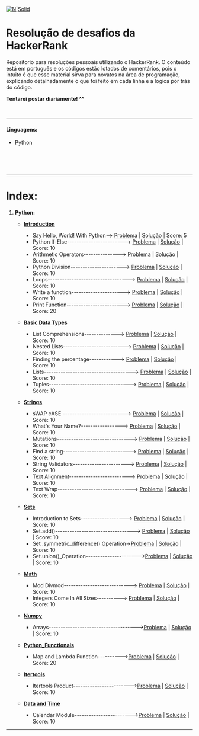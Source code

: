 
[![N|Solid](https://i.imgur.com/H8tW2qC.png)](https://www.hackerrank.com/)

# Resolução de desafios da HackerRank

Repositorio para resoluções pessoais utilizando o HackerRank. O conteúdo está em português e os códigos estão lotados de comentários, pois o intuito é que esse material sirva para novatos na área de programação, explicando detalhadamente o que foi feito em cada linha e a logica por trás do código.

**Tentarei postar diariamente! ^^**

<br />

---

#### Linguagens:
   - Python
<br />
<br />
<br />

---

# Index:

1. **Python:**
   - **[Introduction](https://github.com/drbuche/HackerRank/tree/master/Python/01_Introduction)**
        - Say Hello, World! With Python--> [Problema](https://www.hackerrank.com/challenges/py-hello-world/problem) | [Solução](https://github.com/drbuche/HackerRank/blob/master/Python/01_Introduction/000_Say_Hello.py) | Score: 5
        - Python If-Else------------------------> [Problema](https://www.hackerrank.com/challenges/py-if-else/problem) | [Solução](https://github.com/drbuche/HackerRank/blob/master/Python/01_Introduction/001_Python_If_Else.py) | Score: 10
        - Arithmetic Operators---------------> [Problema](https://www.hackerrank.com/challenges/python-arithmetic-operators/problem) | [Solução](https://github.com/drbuche/HackerRank/blob/master/Python/01_Introduction/002_Arithmetic_Operators.py) | Score: 10
        - Python Division----------------------> [Problema](https://www.hackerrank.com/challenges/python-division/problem) | [Solução](https://github.com/drbuche/HackerRank/blob/master/Python/01_Introduction/003_Python_Division.py) | Score: 10
        - Loops----------------------------------> [Problema](https://www.hackerrank.com/challenges/python-loops/problem) | [Solução](https://github.com/drbuche/HackerRank/blob/master/Python/01_Introduction/004_Loops.py) | Score: 10
        - Write a function----------------------> [Problema](https://www.hackerrank.com/challenges/write-a-function/problem) | [Solução](https://github.com/drbuche/HackerRank/blob/master/Python/01_Introduction/005_Write_a_function.py) | Score: 10
        - Print Function------------------------> [Problema](https://www.hackerrank.com/challenges/python-print/problem) | [Solução](https://github.com/drbuche/HackerRank/blob/master/Python/01_Introduction/006_Print_Function.py) | Score: 20
    
    - **[Basic Data Types](https://github.com/drbuche/HackerRank/tree/master/Python/02_Basic_Data_Types)**
        - List Comprehensions--------------> [Problema](https://www.hackerrank.com/challenges/list-comprehensions/problem) | [Solução](https://github.com/drbuche/HackerRank/blob/master/Python/02_Basic_Data_Types/001_List_Comprehensions.py) | Score: 10
        - Nested Lists--------------------------> [Problema](https://www.hackerrank.com/challenges/nested-list/problem) | [Solução](https://github.com/drbuche/HackerRank/blob/master/Python/02_Basic_Data_Types/002_Nested_Lists.py) | Score: 10
        - Finding the percentage------------> [Problema](https://www.hackerrank.com/challenges/finding-the-percentage/problem) | [Solução](https://github.com/drbuche/HackerRank/blob/master/Python/02_Basic_Data_Types/003_Finding_the_percentage.py) | Score: 10
        - Lists-------------------------------------> [Problema](https://www.hackerrank.com/challenges/python-lists/problem) | [Solução](https://github.com/drbuche/HackerRank/blob/master/Python/02_Basic_Data_Types/004_Lists.py) | Score: 10
        - Tuples----------------------------------> [Problema](https://www.hackerrank.com/challenges/python-tuples/problem) | [Solução](https://github.com/drbuche/HackerRank/blob/master/Python/02_Basic_Data_Types/005_Tuples.py) | Score: 10
 
    - **[Strings](https://github.com/drbuche/HackerRank/blob/master/Python/03_Strings)**
        - sWAP cASE --------------------------> [Problema](https://www.hackerrank.com/challenges/swap-case/problem) | [Solução](https://github.com/drbuche/HackerRank/blob/master/Python/03_Strings/001_sWAP_cASE.py) | Score: 10
        - What's Your Name?-----------------> [Problema](https://www.hackerrank.com/challenges/whats-your-name/problem) | [Solução](https://github.com/drbuche/HackerRank/blob/master/Python/03_Strings/002_Whats_Your_Name%3F.py) | Score: 10
        - Mutations-------------------------------> [Problema](https://www.hackerrank.com/challenges/python-mutations/problem) | [Solução](https://github.com/drbuche/HackerRank/blob/master/Python/03_Strings/003_Mutations.py) | Score: 10
        - Find a string----------------------------> [Problema](https://www.hackerrank.com/challenges/find-a-string/problem) | [Solução](https://github.com/drbuche/HackerRank/blob/master/Python/03_Strings/004_Find_a_string.py) | Score: 10
        - String Validators-----------------------> [Problema](https://www.hackerrank.com/challenges/string-validators/problem) | [Solução](https://github.com/drbuche/HackerRank/blob/master/Python/03_Strings/005_String_Validators.py) | Score: 10
        - Text Alignment-------------------------> [Problema](https://www.hackerrank.com/challenges/text-alignment/problem) | [Solução](https://github.com/drbuche/HackerRank/blob/master/Python/03_Strings/006_Text_Alignment.py) | Score: 10
        - Text Wrap-------------------------------> [Problema](https://www.hackerrank.com/challenges/text-wrap/problem) | [Solução](https://github.com/drbuche/HackerRank/blob/master/Python/03_Strings/007_Text_Wrap.py) | Score: 10
    
    - **[Sets](https://github.com/drbuche/HackerRank/blob/master/Python/04_Sets)**  
        - Introduction to Sets-------------------> [Problema](https://www.hackerrank.com/challenges/py-introduction-to-sets/problem) | [Solução](https://github.com/drbuche/HackerRank/blob/master/Python/04_Sets/001_Introduction_to_Sets.py) | Score: 10
        - Set.add()---------------------------------> [Problema](https://www.hackerrank.com/challenges/py-set-add/problem) | [Solução](https://github.com/drbuche/HackerRank/blob/master/Python/04_Sets/003_Set.add().py) | Score: 10
        - Set .symmetric_difference() Operation->[Problema](https://www.hackerrank.com/challenges/py-set-symmetric-difference-operation/problem) | [Solução](https://github.com/drbuche/HackerRank/blob/master/Python/04_Sets/004_Set_symmetric_difference_Operation.py) | Score: 10    
        - Set.union()_Operation---------------------->[Problema](https://www.hackerrank.com/challenges/py-set-union/problem) | [Solução](https://github.com/drbuche/HackerRank/blob/master/Python/04_Sets/005_Set.union()_Operation.py) | Score: 10
    - **[Math](https://github.com/drbuche/HackerRank/blob/master/Python/05_Math)**  
        - Mod Divmod----------------------------> [Problema](https://www.hackerrank.com/challenges/python-mod-divmod/problem) | [Solução](https://github.com/drbuche/HackerRank/blob/master/Python/05_Math/001_Mod_Divmod.py) | Score: 10
        - Integers Come In All Sizes----------> [Problema](https://www.hackerrank.com/challenges/python-integers-come-in-all-sizes/problem) | [Solução](https://github.com/drbuche/HackerRank/blob/master/Python/05_Math/002_Integers_Come_In_All_Sizes.py) | Score: 10
    
    - **[Numpy](https://github.com/drbuche/HackerRank/blob/master/Python/06_Numpy)** 
        - Arrays------------------------------------->[Problema](https://www.hackerrank.com/challenges/np-arrays/problem) | [Solução](https://github.com/drbuche/HackerRank/blob/master/Python/06_Numpy/001_Arrays.py) | Score: 10
    
    - **[Python_Functionals](https://github.com/drbuche/HackerRank/blob/master/Python/07_Python_Functionals)** 
        - Map and Lambda Function---------->[Problema](https://www.hackerrank.com/challenges/map-and-lambda-expression/problem) | [Solução](https://github.com/drbuche/HackerRank/blob/master/Python/07_Python_Functionals/001_Map_and_Lambda_Function.py) | Score: 20
    
    - **[Itertools](https://github.com/drbuche/HackerRank/blob/master/Python/08_Itertools)**
        - Itertools Product------------------------>[Problema](https://www.hackerrank.com/challenges/itertools-product/problem) | [Solução](https://github.com/drbuche/HackerRank/blob/master/Python/08_Itertools/001_Itertools_Product.py) | Score: 10
    
    - **[Data and Time](https://github.com/drbuche/HackerRank/blob/master/Python/09_Date_Time)**
        - Calendar Module------------------------>[Problema](https://www.hackerrank.com/challenges/calendar-module/problem) | [Solução](https://github.com/drbuche/HackerRank/blob/master/Python/08_Date_Time/001_Calendar_Module.py) | Score: 10
 ---
